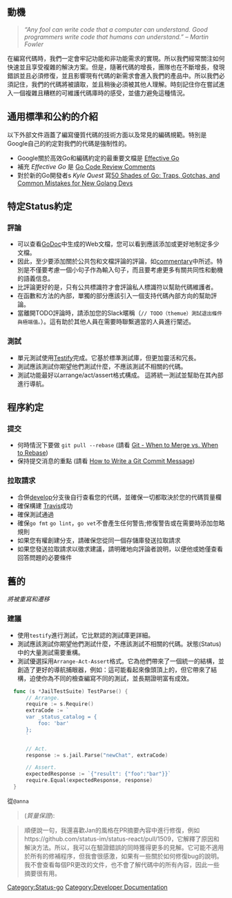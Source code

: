 ## 動機

> *“Any fool can write code that a computer can understand. Good
> programmers write code that humans can understand.” – Martin
Fowler*

在編寫代碼時，我們一定會牢記功能和非功能需求的實現。所以我們經常關注如何快速並且享受複雜的解決方案。但是，隨著代碼的增長，團隊也在不斷增長，發現錯誤並且必須修復，並且影響現有代碼的新需求會進入我們的產品中。所以我們必須記住，我們的代碼將被讀取，並且稍後必須被其他人理解。時刻記住你在嘗試進入一個複雜且糟糕的可維護代碼庫時的感受，並儘力避免這種情況。

## 通用標準和公約的介紹

以下外部文件涵蓋了編寫優質代碼的技術方面以及常見的編碼規範。特別是Google自己的約定對我們的代碼是強制性的。

  - Google關於高效Go和編碼約定的最重要文檔是 [Effective
    Go](https://golang.org/doc/effective_go.html)
  - 補充 *Effective Go* 是 [Go Code Review
    Comments](https://github.com/golang/go/wiki/CodeReviewComments)
  - 對於新的Go開發者s *Kyle Quest* 寫[50 Shades of Go: Traps, Gotchas, and
    Common Mistakes for New Golang
    Devs](http://devs.cloudimmunity.com/gotchas-and-common-mistakes-in-go-golang/)

## 特定Status約定

### 評論

  - 可以查看[GoDoc](https://godoc.org/github.com/status-im/status-go)中生成的Web文檔，您可以看到應該添加或更好地制定多少文檔。
  - 因此，至少要添加關於公共包和文檔評論的評論，如[commentary](https://golang.org/doc/effective_go.html#commentary)中所述。特別是不僅要考慮一個小句子作為輸入句子，而且要考慮更多有關共同性和動機的語義信息。
  - 比評論更好的是，只有公共標識符才會評論私人標識符以幫助代碼維護者。
  - 在函數和方法的內部，單獨的部分應該引入一個支持代碼內部方向的幫助評論。
  - 當離開TODO評論時，請添加您的Slack暱稱（`//
    TODO（themue）測試退出條件與極端值。`）。這有助於其他人員在需要時聯繫適當的人員進行闡述。

### 測試

  - 單元測試使用[Testify](https://godoc.org/github.com/stretchr/testify)完成。它基於標準測試庫，但更加靈活和冗長。
  - 測試應該測試你期望他們測試什麼，不應該測試不相關的代碼。
  - 測試功能最好以arrange/act/assert格式構成。 這將統一測試並幫助在其內部進行導航。

## 程序約定

### 提交

  - 何時情況下要做 `git pull --rebase` (請看 [Git - When to Merge vs. When to
    Rebase](https://www.derekgourlay.com/blog/git-when-to-merge-vs-when-to-rebase/))
  - 保持提交消息的重點 (請看 [How to Write a Git Commit
    Message](https://chris.beams.io/posts/git-commit/))

### 拉取請求

  - 合併[develop](https://github.com/status-im/status-go)分支後自行查看您的代碼，並確保一切都取決於您的代碼質量欄
  - 確保構建 [Travis](https://travis-ci.org/status-im/status-go/branches)成功
  - 確保測試通過
  - 確保`go fmt` `go lint`，`go
    vet`不會產生任何警告;修復警告或在需要時添加忽略規則
  - 如果您有權創建分支，請確保您從同一個存儲庫發送拉取請求
  - 如果您發送拉取請求以徵求建議，請明確地向評論者說明，以便他或她僅查看回答問題的必要條件

## 舊的

*將被重寫和遷移*

### 建議

  - 使用`testify`進行測試，它比默認的測試庫更詳細。
  - 測試應該測試你期望他們測試什麼，不應該測試不相關的代碼。狀態(Status)中的大量測試需要重構。
  - 測試優選採用`Arrange-Act-Assert`格式。它為他們帶來了一個統一的結構，並創造了更好的導航捕眼器，例如：這可能看起來像頭頂上的，但它帶來了結構，迫使你為不同的檢查編寫不同的測試，並長期證明富有成效。

<!-- end list -->

``` go
  func (s *JailTestSuite) TestParse() {
      // Arrange.
      require := s.Require()
      extraCode := `
      var _status_catalog = {
          foo: 'bar'
      };
      `

      // Act.
      response := s.jail.Parse("newChat", extraCode)

      // Assert.
      expectedResponse := `{"result": {"foo":"bar"}}`
      require.Equal(expectedResponse, response)
  }
```

從`@anna`
> (*質量保證*):

> 順便說一句，我還喜歡Jan的風格在PR摘要內容中進行修復，例如https://github.com/status-im/status-react/pull/1509，它解釋了原因和解決方法。所以，我可以在驗證錯誤的同時獲得更多的見解。它可能不適用於所有的修補程序，但我會很感激，如果有一些關於如何修復bug的說明。我不會查看每個PR更改的文件，也不會了解代碼中的所有內容，因此一些摘要很有用。

[Category:Status-go](Category:Status-go "wikilink") [Category:Developer
Documentation](Category:Developer_Documentation "wikilink")